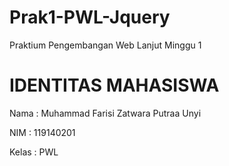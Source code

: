 # Prak1-PWL-Jquery
Praktium Pengembangan Web Lanjut Minggu 1

# IDENTITAS MAHASISWA
Nama  : Muhammad Farisi Zatwara Putraa Unyi

NIM   : 119140201

Kelas : PWL
